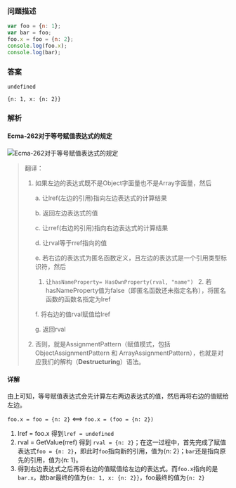 ### 问题描述

```javascript
var foo = {n: 1};
var bar = foo;
foo.x = foo = {n: 2};
console.log(foo.x);
console.log(bar);
```

### 答案

`undefined`

`{n: 1, x: {n: 2}}`

### 解析

#### Ecma-262对于等号赋值表达式的规定

![Ecma-262对于等号赋值表达式的规定](D:\Code\PersonalNotes\前端\JavaScript\img\AssignmentExpression.png)

> 翻译：
>
> 1. 如果左边的表达式既不是Object字面量也不是Array字面量，然后
>
>    a. 让lref(左边的引用)指向左边表达式的计算结果
>
>    b. 返回左边表达式的值
>
>    c. 让rref(右边的引用)指向右边表达式的计算结果
>
>    d. 让rval等于rref指向的值
>
>    e. 若右边的表达式为匿名函数定义，且左边的表达式是一个引用类型标识符，然后
>
>     	1. 让`hasNameProperty= HasOwnProperty(rval, "name") `
>    		2. 若hasNameProperty值为false（即匿名函数还未指定名称），将匿名函数的函数名指定为lref
>
>    f. 将右边的值rval赋值给lref
>
>    g. 返回rval
>
> 2. 否则，就是AssignmentPattern（赋值模式，包括ObjectAssignmentPattern 和 ArrayAssignmentPattern），也就是对应我们的解构（**Destructuring**）语法。

#### 详解

由上可知，等号赋值表达式会先计算左右两边表达式的值，然后再将右边的值赋给左边。

`foo.x = foo = {n: 2}` <==> `foo.x = (foo = {n: 2})`

1. lref = foo.x 得到`lref = undefined`
2. rval = GetValue(rref) 得到 `rval = {n: 2}`；在这一过程中，首先完成了赋值表达式`foo = {n: 2}`，即此时`foo`指向新的引用，值为{n: 2}；`bar`还是指向原先的引用，值为{n: 1}。
3. 得到右边表达式之后再将右边的值赋值给左边的表达式。而`foo.x`指向的是`bar.x`，故bar最终的值为`{n: 1, x: {n: 2}}`，foo最终的值为`{n: 2}`